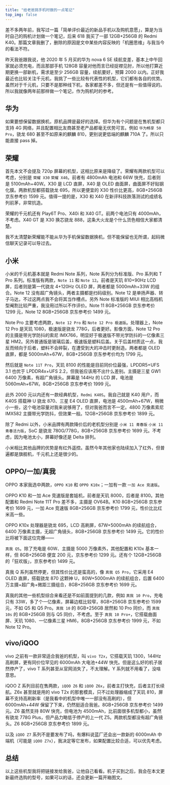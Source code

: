 ```yaml
---
title: "给老爸挑手机时做的一点笔记"
top_img: false
---
```


差不多两年前，我写过一篇「简单评价最近的新品手机以及购机意愿」，算是为当时自己的购机计划做一个笔记，后来 618 我买了一部 12GB+256GB 的 Redmi K40。那篇文章我删了，删除的原因是文中某些内容反映的「机圈思维」与我当今的看法不符。

昨天我爸跟我说，他 2020 年 5 月买的华为 nova 6 SE 续航变差，基本上中午回家就必须充电，而且那部手机 128GB 容量对他而言已经捉襟见肘，所以他打算近期更换一部新机，需求是至少 256GB 容量，续航要好，预算 2000 以内。正好我最近也比较关注千元机，我挑了一些比较有代表性的机型，它们都有各自的优势。虽然对于千元机，只要不是那种线下机，各家都差不多，但还是有一些值得说的。所以我就像两年前那样做一个笔记，作为购机时的参考。

## 华为
如果要想保留数据换机，原机品牌是最好的选择。但华为有个问题是在售机型都只支持 4G 网络，并且配置相比友商甚至老产品都毫无优势可言。例如 `华为畅享 50 Pro`，骁龙 680 甚至不如原来的麒麟 810，更别说更低端的麒麟 710A 了。所以只能直接 pass 掉。

## 荣耀
首先本文不会提及 720p 屏幕的机型，这相比原来是降级了。荣耀有两款机型可以考虑，分别是 `荣耀 X30` `荣耀 X40`。前者有 4800mAh 电池和 66W 快充，后者则是 5100mAh+40W。X30 是 LCD 直屏，X40 是 OLED 曲面屏，曲面屏不好贴钢化膜。两款机型都搭载骁龙 695，所以更便宜的 X30 性价比更高，8GB+256GB 京东参考价 1599 元。值得一提的是，X30 和 X40 在新评科技跌落测试的成绩名列前茅，非常抗造。

荣耀的千元机还有 Play6T Pro、X40i 和 X40 GT。前两个电池只有 4000mAh，不考虑。X40 GT 是 X30 换芯骁龙 888，这条大火龙是个什么货色相信大家都清楚。

我不太清楚新荣耀能不能从华为手机保留数据换机，但不能保留也无所谓，起码微信聊天记录可以导过去。

## 小米
小米的千元机基本就是 Redmi Note 系列，Note 系列分为标准版、Pro 系列和 T Pro 系列。标准版有两款，`Note 11` 和 `Note 12`。前者是天玑 810+90Hz LCD 屏，后者则是第一代骁龙 4+120Hz OLED 屏，两者都是 5000mAh+33W 的组合。Note 12 没有超广角镜头，两者主摄都是扫码级别。Note 12 是单扬声器、转子马达，不过这两点我不会将其当作槽点。另外 Note 标准版的 MIUI 相比高档机型阉割比较严重，我没用过所以不作评价。Note 11 8GB+256GB 京东参考价 1299 元，Note 12 8GB+256GB 京东参考价 1499 元。

Note Pro 主要考虑两款，`Note 12 Pro` 和 `Note 12 Pro 极速版`。处理器上，Note 12 Pro 是天玑 1080，极速版是骁龙 778G，后者更好。影像方面，Note 12 Pro 的主摄是带光学防抖的索尼 IMX766，明显好于极速版不带光学防抖的一亿像素三星 HM2。另外普通版是玻璃后盖，极速版是塑料后盖。关于后盖材质这一点，我反而倾向于后者，塑料不会碎裂，在遭受到大的冲击时更耐造。两者都是 OLED 直屏，都是 5000mAh+67W，8GB+256GB 京东参考价均为 1799 元。

然后就是 `Note 11T Pro`，天玑 8100 的性能是目前同价位最强，LPDDR5+UFS 3.1 也优于 LPDDR4x+UFS 2.2，但我爸应该用不出什么差别。主摄是三星 GW1 6400 万像素，有超广角镜头。屏幕是 144Hz 的 LCD 屏，电池是 5060mAh+67W。8GB+256GB 京东参考价 1999 元。

此外 2000 元以内还有一款经典机型，`Redmi K40S`。我自己就是 K40 用户，而 K40S 搭载神 U 骁龙 870、三星 E4 OLED 直屏，电池是 4500mAh+67W，稍微小一些，这个电池容量对我来说够用了，但对我爸而言不一定。4800 万像素索尼 IMX582 主摄带光学防抖，但效果一般。12GB+256GB 京东参考价 1899 元。

除了 Redmi 以外，小米品牌有两款降价后的老机型分别是 `小米 11 青春版` `小米 11 青春活力版`，SoC 是骁龙 780G/778G，8GB+256GB 京东参考价 1699 元。不考虑，因为电池太小，屏幕好像还是 Delta 排列。

小米相比其他品牌的优势是有红外遥控。虽然今年其他家也陆续加入了红外，但普遍都是旗舰机，千元机上还是很少的。

## OPPO/一加/真我
OPPO 本家我选中两款，`OPPO K10` 和 `OPPO K10x`；一加有一款 `一加 Ace 竞速版`。

OPPO K10 和一加 Ace 竞速版是套娃机，前者是天玑 8000，后者是 8100。其他配置和 Redmi Note 11T Pro 差不多，主摄是 OV64B。K10 8GB+256GB 京东参考价 1699 元，一加 Ace 竞速版 8GB+256GB 京东参考价 1799 元，性价比比红米高一些。

OPPO K10x 处理器是骁龙 695，LCD 高刷屏，67W+5000mAh 的续航组合，6400 万像素主摄，无超广角镜头，8GB+256GB 京东参考价 1499 元。它的性价比将被下面这位完爆——

`真我 Q5`。除了充电是 60W、主摄是 5000 万像素外，其他配置和 K10x 基本一样，但 8GB+256GB 便宜 200 元，京东参考价 1299 元。还有个 12GB+256GB 的「狂欢版」，京东参考价 1499 元。

真我 Q 系列虽然停更，但其性价比还是蛮高的，像 `真我 Q5 Pro`，它采用 E4 OLED 直屏，搭载骁龙 870 这颗神 U，80W+5000mAh 的续航组合，后置 6400 万主摄+超广角+微距三摄组合，8GB+256GB 京东参考价 1699 元。

真我的其他一些机型综合来看还是不如前面提到的几款，例如 `真我 10 Pro`，充电只有 33W，多了个一亿像素，屏幕边框比较窄，8GB+256GB 京东参考价 1599 元，不如 Q5 和 Q5 Pro。`真我 10` 的 8GB+256GB 居然和 10 Pro 同价，而 `真我 10s` 的 8GB+256GB 则与 Q5 同价，不考虑。至于 `真我 10 Pro+`，它搭载曲面屏、天玑 1080、一亿像素三星 HM6，8GB+256GB 京东参考价 1999 元，不如 Note 12 Pro。

## vivo/iQOO
vivo 之前有一款非常适合我爸的机型，叫 `vivo T2x`，它搭载天玑 1300，144Hz 高刷屏，更有同价位罕见的 6000mAh 大电池+44W 快充。但是这么好的机子居然停产了，vivo T 系列甚至从官网消失了，不太理解。Y 系列就不用看了，没啥意思。

iQOO Z 系列目前在售两款，`iQOO Z6` 和 `iQOO Z6x`，前者主打快充，后者主打长续航。Z6x 甚至就是用的 vivo T2x 的那套模具，只不过处理器缩成了天玑 810，屏幕不支持高刷新率（是我看中的机型中唯一一部没有高刷的），但 6000mAh+44W 保留了下来，仍然挺适合我爸。8GB+256GB 京东参考价 1499 元。Z6 虽然支持 80W 快充，但电池为 4500mAh，比前面很多机型都小，虽然有骁龙 778G Plus，但产品力略低于停产的上一代 Z5。两款机型都没有超广角镜头。Z6 8GB+256GB 京东参考价 1899 元。

以及 `iQOO Z7` 系列不是要发布了吗，有爆料说蓝厂还会出一款新的 6000mAh 中端机（可能是 `iQOO Z7x`），我决定等它发布，如果配置比较合适，可以优先考虑。

## 总结
以上这些机型我将把链接发给我爸，让他自己看看。机子买到之后，我会在本文更新最终选购的型号，如果可以的话，还会更新一篇开箱图文。
